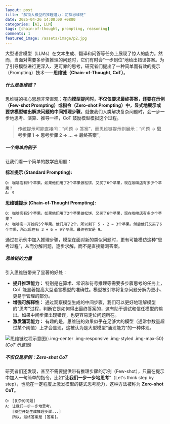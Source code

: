 ```yaml
---
layout: post
title: "解锁大模型的推理潜力：初探思维链"
date: 2025-04-26 14:00:00 +0800
categories: [AI, LLM]
tags: [chain-of-thought, prompting, reasoning]
comments: 1
featured_image: /assets/image/p2.jpg
---
```


大型语言模型（LLMs）在文本生成、翻译和问答等任务上展现了惊人的能力。然而，当面对需要多步骤推理的问题时，它们有时会“一步到位”地给出错误答案。为了引导模型进行更深入、更可靠的思考，研究者们提出了一种简单而有效的提示（Prompting）技术——**思维链（Chain-of-Thought, CoT）**。

##### 什么是思维链？

思维链的核心思想非常直观：**在向模型提问时，不仅仅要求最终答案，还要在示例（Few-shot Prompting）或指令（Zero-shot Prompting）中，显式地展示或要求模型输出解决问题的中间推理步骤**。就像我们人类解决复杂问题时，会一步一步地思考、演算、推导一样，CoT 鼓励模型模拟这个过程。

> 传统提示可能直接问：“问题 -> 答案”，而思维链提示则展示：“问题 -> **思考步骤 1 -> 思考步骤 2 -> ... -> 最终答案**”。

##### 一个简单的例子

让我们看一个简单的数学应用题：

**标准提示 (Standard Prompting):**

```
Q: 咖啡店有5个苹果。如果他们用了2个苹果做松饼，又买了6个苹果，现在咖啡店有多少个苹果？
A: 9
```

**思维链提示 (Chain-of-Thought Prompting):**

```
Q: 咖啡店有5个苹果。如果他们用了2个苹果做松饼，又买了6个苹果，现在咖啡店有多少个苹果？
A: 咖啡店一开始有5个苹果。他们用了2个，所以剩下 5 - 2 = 3个苹果。然后他们又买了6个苹果，所以现在有 3 + 6 = 9个苹果。最终答案是 9。
```

通过在示例中加入推理步骤，模型在面对新的类似问题时，更有可能模仿这种“思考过程”，从而分解问题，逐步求解，而不是直接猜测答案。

##### 思维链的力量

引入思维链带来了显著的好处：

- **提升推理能力：** 特别是在算术、常识和符号推理等需要多步骤思考的任务上，CoT 能显著提高大型语言模型的准确性。模型被引导将复杂问题分解为更小、更易于管理的部分。
- **增强可解释性：** 通过观察模型生成的中间步骤，我们可以更好地理解模型的“思考”过程，判断它是如何得出最终答案的，这有助于调试和信任模型的输出。如果中间步骤出现错误，也更容易定位问题所在。
- **激发涌现能力：** 有趣的是，思维链的效果似乎在足够大的模型（通常参数量超过某个阈值）上才会显现，这被认为是大型模型“涌现能力”的一种体现。

![思维链过程示意图](https://placehold.co/600x300/E8E8E8/BDBDBD?text=Chain-of-Thought+Diagram){:.img-center .img-responsive .img-styled .img-max-50}
_(CoT 示意图)_

##### 不仅仅是示例：Zero-shot CoT

研究者们还发现，甚至不需要提供带有推理步骤的示例（Few-shot），只需在提示中加入一句简单的指令，比如“**让我们一步一步地思考**”（Let's think step by step），也能在一定程度上激发模型的链式思考能力，这种方法被称为 **Zero-shot CoT**。

```
Q: [复杂的问题]
A: 让我们一步一步地思考。
   [模型开始生成推理步骤...]
   所以，最终答案是 [答案]。
```
